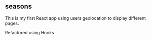 ## seasons
This is my first React app using users geolocation to display different pages.

Refactored using Hooks
